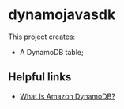 # dynamojavasdk

This project creates:
- A DynamoDB table;

## Helpful links

- [What Is Amazon DynamoDB?][1]

[1]: https://docs.aws.amazon.com/amazondynamodb/latest/developerguide/Introduction.html